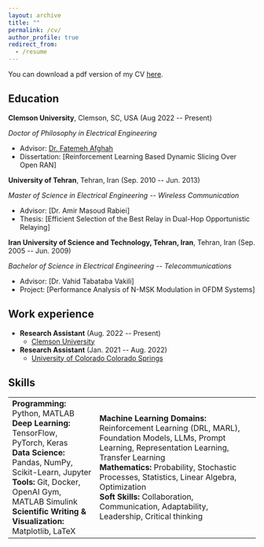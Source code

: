 ```yaml
---
layout: archive
title: ""
permalink: /cv/
author_profile: true
redirect_from:
  - /resume
---
```

You can download a pdf version of my CV [here](Fatemeh_CV_2025.pdf).

Education
-----------
**Clemson University**, Clemson, SC, USA (Aug 2022 -- Present)

*Doctor of Philosophy in Electrical Engineering*
* Advisor: [Dr. Fatemeh Afghah](https://fafghah.people.clemson.edu/)
* Dissertation: [Reinforcement Learning Based Dynamic Slicing Over Open RAN] 

**University of Tehran**, Tehran, Iran (Sep. 2010 -- Jun. 2013)

*Master of Science in Electrical Engineering -- Wireless Communication*
* Advisor: [Dr. Amir Masoud Rabiei] 
* Thesis: [Efficient Selection of the Best Relay in Dual-Hop Opportunistic Relaying] 

**Iran University of Science and Technology, Tehran, Iran**, Tehran, Iran (Sep. 2005 -- Jun. 2009)

*Bachelor of Science in Electrical Engineering -- Telecommunications*
* Advisor: [Dr. Vahid Tabataba Vakili] 
* Project: [Performance Analysis of N-MSK Modulation in OFDM Systems] 

Work experience
-----------
* **Research Assistant** (Aug. 2022 -- Present)
  * [Clemson University](https://clemson.edu)
* **Research Assistant** (Jan. 2021 -- Aug. 2022)
  * [University of Colorado Colorado Springs](https://uccs.edu)

  
Skills
-----------

| | |
|---|---|
| **Programming:** Python, MATLAB  <br> **Deep Learning:** TensorFlow, PyTorch, Keras  <br> **Data Science:** Pandas, NumPy, Scikit-Learn, Jupyter  <br> **Tools:** Git, Docker, OpenAI Gym, MATLAB Simulink  <br> **Scientific Writing & Visualization:** Matplotlib, LaTeX | **Machine Learning Domains:** Reinforcement Learning (DRL, MARL), Foundation Models, LLMs, Prompt Learning, Representation Learning, Transfer Learning  <br> **Mathematics:** Probability, Stochastic Processes, Statistics, Linear Algebra, Optimization  <br> **Soft Skills:** Collaboration, Communication, Adaptability, Leadership, Critical thinking |




